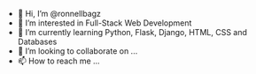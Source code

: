 - 👋 Hi, I’m @ronnellbagz
- 👀 I’m interested in Full-Stack Web Development
- 🌱 I’m currently learning Python, Flask, Django, HTML, CSS and Databases
- 💞️ I’m looking to collaborate on ...
- 📫 How to reach me ...

<!---
ronnellbagz/ronnellbagz is a ✨ special ✨ repository because its `README.md` (this file) appears on your GitHub profile.
You can click the Preview link to take a look at your changes.
--->
